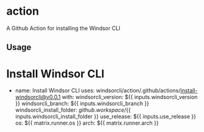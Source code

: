 # action
A Github Action for installing the Windsor CLI

## Usage
  # Install Windsor CLI
  - name: Install Windsor CLI
    uses: windsorcli/action/.github/actions/install-windsorcli@v0.0.1
    with:
      windsorcli_version:           ${{ inputs.windsorcli_version }}
      windsorcli_branch:            ${{ inputs.windsorcli_branch }}
      windsorcli_install_folder:    ${{ github.workspace }}/${{ inputs.windsorcli_install_folder }}
      use_release:                  ${{ inputs.use_release }}
      os:                           ${{ matrix.runner.os }}
      arch:                         ${{ matrix.runner.arch }}

